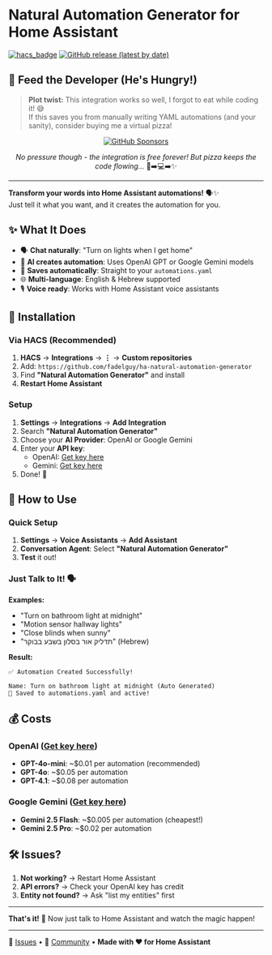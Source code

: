 # Natural Automation Generator for Home Assistant

[![hacs_badge](https://img.shields.io/badge/HACS-Custom-orange.svg)](https://github.com/custom-components/hacs)
[![GitHub release (latest by date)](https://img.shields.io/github/v/release/fadelguy/ha-natural-automation-generator)](https://github.com/fadelguy/ha-natural-automation-generator/releases)

## 🍕 Feed the Developer (He's Hungry!)

> **Plot twist:** This integration works so well, I forgot to eat while coding it! 😅  
> If this saves you from manually writing YAML automations (and your sanity), consider buying me a virtual pizza!

<div align="center">

[![GitHub Sponsors](https://img.shields.io/badge/🍕_Feed_the_Dev-GitHub_Sponsors-ea4aaa?style=for-the-badge&logo=github)](https://github.com/sponsors/fadelguy)

_No pressure though - the integration is free forever! But pizza keeps the code flowing..._ 🍕➡️💻➡️✨

</div>

---

**Transform your words into Home Assistant automations!** 🗣️✨  
Just tell it what you want, and it creates the automation for you.

## ✨ What It Does

- 🗣️ **Chat naturally**: "Turn on lights when I get home"
- 🤖 **AI creates automation**: Uses OpenAI GPT or Google Gemini models
- 📝 **Saves automatically**: Straight to your `automations.yaml`
- 🌐 **Multi-language**: English & Hebrew supported
- 🎙️ **Voice ready**: Works with Home Assistant voice assistants

## 🚀 Installation

### Via HACS (Recommended)

1. **HACS** → **Integrations** → **⋮** → **Custom repositories**
2. Add: `https://github.com/fadelguy/ha-natural-automation-generator`
3. Find **"Natural Automation Generator"** and install
4. **Restart Home Assistant**

### Setup

1. **Settings** → **Integrations** → **Add Integration**
2. Search **"Natural Automation Generator"**
3. Choose your **AI Provider**: OpenAI or Google Gemini
4. Enter your **API key**:
   - OpenAI: [Get key here](https://platform.openai.com/api-keys)
   - Gemini: [Get key here](https://aistudio.google.com/app/apikey)
5. Done! 🎉

## 🎯 How to Use

### Quick Setup

1. **Settings** → **Voice Assistants** → **Add Assistant**
2. **Conversation Agent**: Select **"Natural Automation Generator"**
3. **Test** it out!

### Just Talk to It! 🗣️

**Examples:**

- "Turn on bathroom light at midnight"
- "Motion sensor hallway lights"
- "Close blinds when sunny"
- "תדליק אור בסלון בשבע בבוקר" (Hebrew)

**Result:**

```
✅ Automation Created Successfully!

Name: Turn on bathroom light at midnight (Auto Generated)
🎉 Saved to automations.yaml and active!
```

## 💰 Costs

### OpenAI ([Get key here](https://platform.openai.com/))

- **GPT-4o-mini**: ~$0.01 per automation (recommended)
- **GPT-4o**: ~$0.05 per automation
- **GPT-4.1**: ~$0.08 per automation

### Google Gemini ([Get key here](https://aistudio.google.com/app/apikey))

- **Gemini 2.5 Flash**: ~$0.005 per automation (cheapest!)
- **Gemini 2.5 Pro**: ~$0.02 per automation

## 🛠️ Issues?

1. **Not working?** → Restart Home Assistant
2. **API errors?** → Check your OpenAI key has credit
3. **Entity not found?** → Ask "list my entities" first

---

**That's it!** 🎉 Now just talk to Home Assistant and watch the magic happen!

---

🐛 [Issues](https://github.com/fadelguy/ha-natural-automation-generator/issues) • 💬 [Community](https://community.home-assistant.io/) • **Made with ❤️ for Home Assistant**
